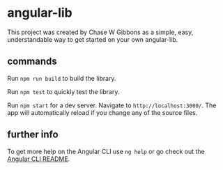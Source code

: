 # angular-lib

This project was created by Chase W Gibbons as a simple, easy,
understandable way to get started on your own angular-lib.

## commands

Run `npm run build` to build the library.

Run `npm test` to quickly test the library.

Run `npm start` for a dev server. Navigate to `http://localhost:3000/`. The app will automatically reload if you change any of the source files.

## further info

To get more help on the Angular CLI use `ng help` or go check out the [Angular CLI README](https://github.com/angular/angular-cli/blob/master/README.md).
